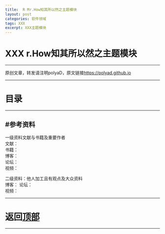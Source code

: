 ```yaml
---
title:  R Mr.How知其所以然之主题模块
layout: post
categories: 软件领域
tags: XXX
excerpt: XXX主题模块
---
```

# XXX r.How知其所以然之主题模块 <span id="home">

---

原创文章，转发请注明polyaD，原文链接<https://polyad.github.io>

---
# 目录







-----
#参考资料  
-----  
一级资料文献与书籍及重要作者  
文献：  
书籍：  
博客：   
论坛：   
视频：  

二级资料：他人加工且有观点及大众资料  
博客： 
论坛：   
视频：    



-----

# **返回[顶部](#home)**

---- 